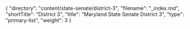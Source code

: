 {
  "directory": "content/state-senate/district-3",
  "filename": "_index.md",
  "shortTitle": "District 3",
  "title": "Maryland State Senate District 3",
  "type": "primary-list",
  "weight": 3
}
